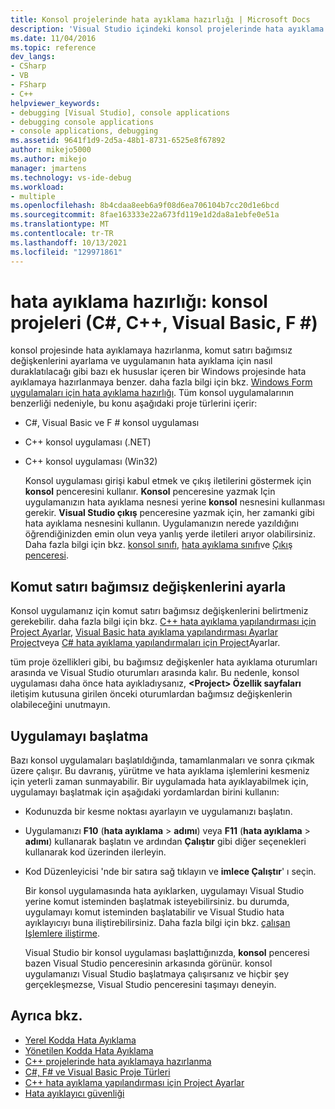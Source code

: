 ```yaml
---
title: Konsol projelerinde hata ayıklama hazırlığı | Microsoft Docs
description: 'Visual Studio içindeki konsol projelerinde hata ayıklama hazırlığı (C#, C++, Visual Basic, F #) hakkında bilgi alın.'
ms.date: 11/04/2016
ms.topic: reference
dev_langs:
- CSharp
- VB
- FSharp
- C++
helpviewer_keywords:
- debugging [Visual Studio], console applications
- debugging console applications
- console applications, debugging
ms.assetid: 9641f1d9-2d5a-48b1-8731-6525e8f67892
author: mikejo5000
ms.author: mikejo
manager: jmartens
ms.technology: vs-ide-debug
ms.workload:
- multiple
ms.openlocfilehash: 8b4cdaa8eeb6a9f08d6ea706104b7cc20d1e6bcd
ms.sourcegitcommit: 8fae163333e22a673fd119e1d2da8a1ebfe0e51a
ms.translationtype: MT
ms.contentlocale: tr-TR
ms.lasthandoff: 10/13/2021
ms.locfileid: "129971861"
---
```

# <a name="debugging-preparation-console-projects-c-c-visual-basic-f"></a>hata ayıklama hazırlığı: konsol projeleri (C#, C++, Visual Basic, F #)

konsol projesinde hata ayıklamaya hazırlanma, komut satırı bağımsız değişkenlerini ayarlama ve uygulamanın hata ayıklama için nasıl duraklatılacağı gibi bazı ek hususlar içeren bir Windows projesinde hata ayıklamaya hazırlanmaya benzer. daha fazla bilgi için bkz. [Windows Form uygulamaları için hata ayıklama hazırlığı](../debugger/debugging-preparation-windows-forms-applications.md). Tüm konsol uygulamalarının benzerliği nedeniyle, bu konu aşağıdaki proje türlerini içerir:

- C#, Visual Basic ve F # konsol uygulaması

- C++ konsol uygulaması (.NET)

- C++ konsol uygulaması (Win32)

  Konsol uygulaması girişi kabul etmek ve çıkış iletilerini göstermek için **konsol** penceresini kullanır. **Konsol** penceresine yazmak Için uygulamanızın hata ayıklama nesnesi yerine **konsol** nesnesini kullanması gerekir. **Visual Studio çıkış** penceresine yazmak için, her zamanki gibi hata ayıklama nesnesini kullanın. Uygulamanızın nerede yazıldığını öğrendiğinizden emin olun veya yanlış yerde iletileri arıyor olabilirsiniz. Daha fazla bilgi için bkz. [konsol sınıfı](/dotnet/api/system.console), [hata ayıklama sınıfı](/dotnet/api/system.diagnostics.debug)ve [Çıkış penceresi](../ide/reference/output-window.md).

## <a name="set-command-line-arguments"></a>Komut satırı bağımsız değişkenlerini ayarla

Konsol uygulamanız için komut satırı bağımsız değişkenlerini belirtmeniz gerekebilir. daha fazla bilgi için bkz. [C++ hata ayıklama yapılandırması için Project Ayarlar](../debugger/project-settings-for-a-cpp-debug-configuration.md), [Visual Basic hata ayıklama yapılandırması Ayarlar Project](../debugger/project-settings-for-a-visual-basic-debug-configuration.md)veya [C# hata ayıklama yapılandırmaları için Project](../debugger/project-settings-for-csharp-debug-configurations.md)Ayarlar.

tüm proje özellikleri gibi, bu bağımsız değişkenler hata ayıklama oturumları arasında ve Visual Studio oturumları arasında kalır. Bu nedenle, konsol uygulaması daha önce hata ayıkladıysanız, **\<Project> Özellik sayfaları** iletişim kutusuna girilen önceki oturumlardan bağımsız değişkenlerin olabileceğini unutmayın.

## <a name="start-the-application"></a>Uygulamayı başlatma

 Bazı konsol uygulamaları başlatıldığında, tamamlanmaları ve sonra çıkmak üzere çalışır. Bu davranış, yürütme ve hata ayıklama işlemlerini kesmeniz için yeterli zaman sunmayabilir. Bir uygulamada hata ayıklayabilmek için, uygulamayı başlatmak için aşağıdaki yordamlardan birini kullanın:

- Kodunuzda bir kesme noktası ayarlayın ve uygulamanızı başlatın.

- Uygulamanızı **F10** (**hata ayıklama**  >  **adımı**) veya **F11** (**hata ayıklama**  >  **adımı**) kullanarak başlatın ve ardından **Çalıştır** gibi diğer seçenekleri kullanarak kod üzerinden ilerleyin.

- Kod Düzenleyicisi 'nde bir satıra sağ tıklayın ve **imlece Çalıştır**' ı seçin.

  Bir konsol uygulamasında hata ayıklarken, uygulamayı Visual Studio yerine komut isteminden başlatmak isteyebilirsiniz. bu durumda, uygulamayı komut isteminden başlatabilir ve Visual Studio hata ayıklayıcıyı buna iliştirebilirsiniz. Daha fazla bilgi için bkz. [çalışan Işlemlere iliştirme](../debugger/attach-to-running-processes-with-the-visual-studio-debugger.md).

  Visual Studio bir konsol uygulaması başlattığınızda, **konsol** penceresi bazen Visual Studio penceresinin arkasında görünür. konsol uygulamanızı Visual Studio başlatmaya çalışırsanız ve hiçbir şey gerçekleşmezse, Visual Studio penceresini taşımayı deneyin.

## <a name="see-also"></a>Ayrıca bkz.
- [Yerel Kodda Hata Ayıklama](../debugger/debugging-native-code.md)
- [Yönetilen Kodda Hata Ayıklama](../debugger/debugging-managed-code.md)
- [C++ projelerinde hata ayıklamaya hazırlanma](../debugger/debugging-preparation-visual-cpp-project-types.md)
- [C#, F# ve Visual Basic Proje Türleri](../debugger/debugging-preparation-csharp-f-hash-and-visual-basic-project-types.md)
- [C++ hata ayıklama yapılandırması için Project Ayarlar](../debugger/project-settings-for-a-cpp-debug-configuration.md)
- [Hata ayıklayıcı güvenliği](../debugger/debugger-security.md)